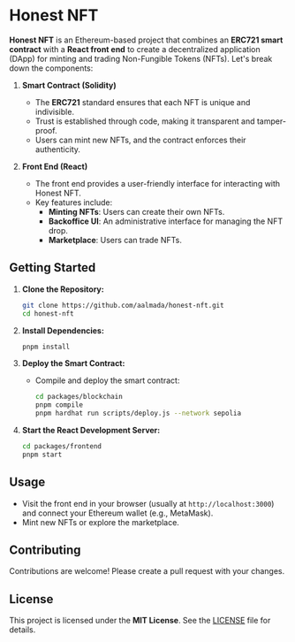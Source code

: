 # Honest NFT

**Honest NFT** is an Ethereum-based project that combines an **ERC721 smart contract** with a **React front end** to create a decentralized application (DApp) for minting and trading Non-Fungible Tokens (NFTs). Let's break down the components:

1. **Smart Contract (Solidity)**

    - The **ERC721** standard ensures that each NFT is unique and indivisible.
    - Trust is established through code, making it transparent and tamper-proof.
    - Users can mint new NFTs, and the contract enforces their authenticity.

2. **Front End (React)**
    - The front end provides a user-friendly interface for interacting with Honest NFT.
    - Key features include:
        - **Minting NFTs**: Users can create their own NFTs.
        - **Backoffice UI**: An administrative interface for managing the NFT drop.
        - **Marketplace**: Users can trade NFTs.

## Getting Started

1. **Clone the Repository:**

    ```bash
    git clone https://github.com/aalmada/honest-nft.git
    cd honest-nft
    ```

2. **Install Dependencies:**

    ```bash
    pnpm install
    ```

3. **Deploy the Smart Contract:**

    - Compile and deploy the smart contract:
        ```bash
        cd packages/blockchain
        pnpm compile
        pnpm hardhat run scripts/deploy.js --network sepolia
        ```

4. **Start the React Development Server:**

    ```bash
    cd packages/frontend
    pnpm start
    ```

## Usage

-   Visit the front end in your browser (usually at `http://localhost:3000`) and connect your Ethereum wallet (e.g., MetaMask).
-   Mint new NFTs or explore the marketplace.

## Contributing

Contributions are welcome! Please create a pull request with your changes.

## License

This project is licensed under the **MIT License**. See the [LICENSE](LICENSE) file for details.
